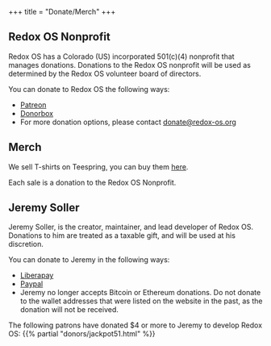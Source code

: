 +++
title = "Donate/Merch"
+++

## Redox OS Nonprofit

Redox OS has a Colorado (US) incorporated 501(c)(4) nonprofit that manages
donations. Donations to the Redox OS nonprofit will be used as determined by
the Redox OS volunteer board of directors.

You can donate to Redox OS the following ways:

 - [Patreon](https://www.patreon.com/redox_os)
 - [Donorbox](https://donorbox.org/redox-os)
 - For more donation options, please contact donate@redox-os.org

## Merch

We sell T-shirts on Teespring, you can buy them [here](https://redox-os.creator-spring.com/).

Each sale is a donation to the Redox OS Nonprofit.

## Jeremy Soller

Jeremy Soller, is the creator, maintainer, and lead developer of Redox OS.
Donations to him are treated as a taxable gift, and will be used at
his discretion.

You can donate to Jeremy in the following ways:

- [Liberapay](https://liberapay.com/redox_os)
- [Paypal](https://www.paypal.me/redoxos)
- Jeremy no longer accepts Bitcoin or Ethereum donations. Do not donate to the wallet addresses that were listed on the website in the past, as the donation will not be received.

The following patrons have donated $4 or more to Jeremy to develop Redox OS:
{{% partial "donors/jackpot51.html" %}}
